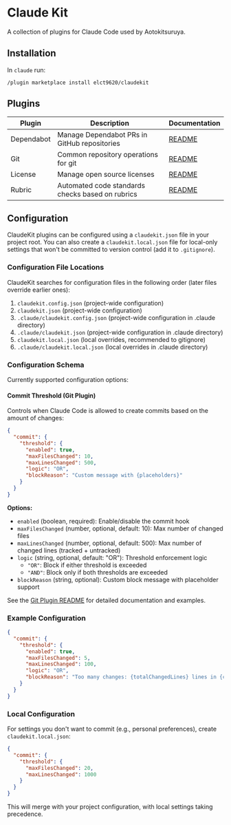 Claude Kit
===

A collection of plugins for Claude Code used by Aotokitsuruya.

## Installation

In `claude` run:

```
/plugin marketplace install elct9620/claudekit
```

## Plugins

| Plugin     | Description                                      | Documentation                            |
|------------|--------------------------------------------------|------------------------------------------|
| Dependabot | Manage Dependabot PRs in GitHub repositories     | [README](./plugins/dependabot/README.md) |
| Git        | Common repository operations for git             | [README](./plugins/git/README.md)        |
| License    | Manage open source licenses                      | [README](./plugins/license/README.md)    |
| Rubric     | Automated code standards checks based on rubrics | [README](./plugins/rubric/README.md)     |

## Configuration

ClaudeKit plugins can be configured using a `claudekit.json` file in your project root. You can also create a `claudekit.local.json` file for local-only settings that won't be committed to version control (add it to `.gitignore`).

### Configuration File Locations

ClaudeKit searches for configuration files in the following order (later files override earlier ones):

1. `claudekit.config.json` (project-wide configuration)
2. `claudekit.json` (project-wide configuration)
3. `.claude/claudekit.config.json` (project-wide configuration in .claude directory)
4. `.claude/claudekit.json` (project-wide configuration in .claude directory)
5. `claudekit.local.json` (local overrides, recommended to gitignore)
6. `.claude/claudekit.local.json` (local overrides in .claude directory)

### Configuration Schema

Currently supported configuration options:

#### Commit Threshold (Git Plugin)

Controls when Claude Code is allowed to create commits based on the amount of changes:

```json
{
  "commit": {
    "threshold": {
      "enabled": true,
      "maxFilesChanged": 10,
      "maxLinesChanged": 500,
      "logic": "OR",
      "blockReason": "Custom message with {placeholders}"
    }
  }
}
```

**Options:**
- `enabled` (boolean, required): Enable/disable the commit hook
- `maxFilesChanged` (number, optional, default: 10): Max number of changed files
- `maxLinesChanged` (number, optional, default: 500): Max number of changed lines (tracked + untracked)
- `logic` (string, optional, default: "OR"): Threshold enforcement logic
  - `"OR"`: Block if either threshold is exceeded
  - `"AND"`: Block only if both thresholds are exceeded
- `blockReason` (string, optional): Custom block message with placeholder support

See the [Git Plugin README](./plugins/git/README.md#commit-threshold-hook) for detailed documentation and examples.

### Example Configuration

```json
{
  "commit": {
    "threshold": {
      "enabled": true,
      "maxFilesChanged": 5,
      "maxLinesChanged": 100,
      "logic": "OR",
      "blockReason": "Too many changes: {totalChangedLines} lines in {changedFiles} files"
    }
  }
}
```

### Local Configuration

For settings you don't want to commit (e.g., personal preferences), create `claudekit.local.json`:

```json
{
  "commit": {
    "threshold": {
      "maxFilesChanged": 20,
      "maxLinesChanged": 1000
    }
  }
}
```

This will merge with your project configuration, with local settings taking precedence.
